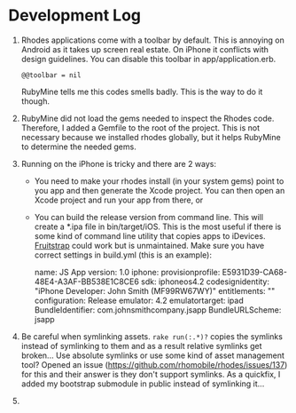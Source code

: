 Development Log
===============

1.  Rhodes applications come with a toolbar by default. This is annoying on Android as it takes up screen real estate. On
    iPhone it conflicts with design guidelines.
    You can disable this toolbar in app/application.erb.

        @@toolbar = nil

    RubyMine tells me this codes smells badly. This is the way to do it though.

2.  RubyMine did not load the gems needed to inspect the Rhodes code. Therefore, I added a Gemfile to the root of the
    project. This is not necessary because we installed rhodes globally, but it helps RubyMine to determine the needed
    gems.

3.  Running on the iPhone is tricky and there are 2 ways:
    - You need to make your rhodes install (in your system gems) point to you app and
      then generate the Xcode project. You can then open an Xcode project and run your app from there, or
    - You can build the release version from command line. This will create a *.ipa file in bin/target/iOS.
      This is the most useful if there is some kind of command line utility that copies apps to iDevices.
      [Fruitstrap](https://github.com/ghughes/fruitstrap) could work but is unmaintained.
      Make sure you have correct settings in build.yml (this is an example):

        name: JS App
        version: 1.0
        iphone:
          provisionprofile: E5931D39-CA68-48E4-A3AF-BB538E1C8CE6
          sdk: iphoneos4.2
          codesignidentity: "iPhone Developer: John Smith (MF99RW67WY)"
          entitlements: ""
          configuration: Release
          emulator: 4.2
          emulatortarget: ipad
          BundleIdentifier: com.johnsmithcompany.jsapp
          BundleURLScheme: jsapp

4.  Be careful when symlinking assets. ```rake run(:.*)?``` copies the symlinks instead of symlinking to them and as a
    result relative symlinks get broken... Use absolute symlinks or use some kind of asset management tool?
    Opened an issue (https://github.com/rhomobile/rhodes/issues/137) for this and their answer is they don't support
    symlinks. As a quickfix, I added my bootstrap submodule in public instead of symlinking it...

5.
